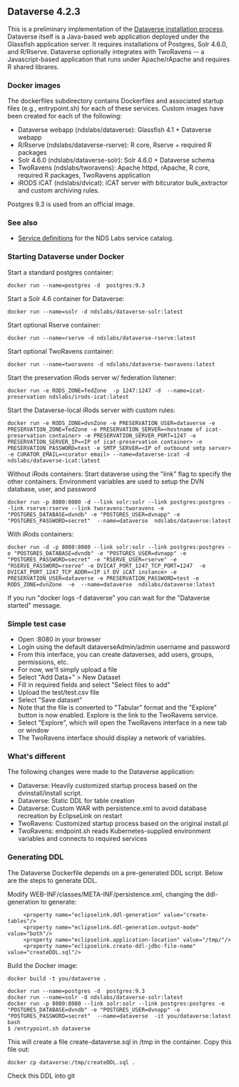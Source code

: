 ## Dataverse 4.2.3

This is a preliminary implementation of the [Dataverse installation process](http://guides.dataverse.org/en/latest/installation/). Dataverse itself is a Java-based web application deployed under the Glassfish application server. It requires installations of Postgres, Solr 4.6.0, and R/Rserve. Dataverse optionally integrates with TwoRavens -- a Javascript-based application that runs under Apache/rApache and requires R shared librares.

### Docker images
The dockerfiles subdirectory contains Dockerfiles and associated startup files (e.g., entrypoint.sh) for each of these services. Custom images have been created for each of the following:

* Dataverse webapp (ndslabs/dataverse): Glassfish 4.1 + Dataverse webapp
* R/Rserve (ndslabs/dataverse-rserve): R core, Rserve + required R packages
* Solr 4.6.0 (ndslabs/dataverse-solr): Solr 4.6.0 + Dataverse schema
* TwoRavens (ndslabs/tworavens): Apache httpd, rApache, R core, required R packages, TwoRavens application
* iRODS iCAT (ndslabs/dvicat): iCAT server with bitcurator bulk_extractor and custom archiving rules.

Postgres 9.3 is used from an official image. 

### See also

* [Service definitions](https://github.com/nds-org/ndslabs-specs/tree/master/dataverse) for the NDS Labs service catalog.



### Starting Dataverse under Docker


Start a standard postgres container:
```
docker run --name=postgres -d  postgres:9.3
```

Start a Solr 4.6 container for Dataverse:
```
docker run --name=solr -d ndslabs/dataverse-solr:latest
```

Start optional Rserve container:
```
docker run --name=rserve -d ndslabs/dataverse-rserve:latest
```

Start optional TwoRavens container:
```
docker run --name=tworavens -d ndslabs/dataverse-tworavens:latest
```

Start the preservation iRods server w/ federation listener:
```
docker run -e RODS_ZONE=fedZone  -p 1247:1247 -d  --name=icat-preservation ndslabs/irods-icat:latest
```

Start the Dataverse-local iRods server with custom rules:
```
docker run -e RODS_ZONE=dvnZone -e PRESERVATION_USER=dataverse -e PRESERVATION_ZONE=fedZone -e PRESERVATION_SERVER=<hostname of icat-preservation container> -e PRESERVATION_SERVER_PORT=1247 -e PRESERVATION_SERVER_IP=<IP of icat-preservation container> -e PRESERVATION_PASSWORD=test -e SMTP_SERVER=<IP of outbound smtp server> -e CURATOR_EMAIL=<curator email> --name=dataverse-icat -d ndslabs/dataverse-icat:latest
```


Without iRods containers: Start dataverse using the "link" flag to specify the other containers. Environment variables are used to setup the DVN database, user, and password
```
docker run -p 8080:8080 -d --link solr:solr --link postgres:postgres --link rserve:rserve --link tworavens:tworavens -e "POSTGRES_DATABASE=dvndb" -e "POSTGRES_USER=dvnapp" -e "POSTGRES_PASSWORD=secret"  --name=dataverse  ndslabs/dataverse:latest
```

With iRods containers:
```
docker run -d -p 8080:8080 --link solr:solr --link postgres:postgres -e "POSTGRES_DATABASE=dvndb" -e "POSTGRES_USER=dvnapp" -e "POSTGRES_PASSWORD=secret" -e "RSERVE_USER=rserve" -e "RSERVE_PASSWORD=rserve" -e DVICAT_PORT_1247_TCP_PORT=1247  -e DVICAT_PORT_1247_TCP_ADDR=<IP if DV iCAT instance> -e PRESERVATION_USER=dataverse -e PRESERVATION_PASSWORD=test -e RODS_ZONE=dvnZone  -e  --name=dataverse  ndslabs/dataverse:latest
```


If you run "docker logs -f dataverse" you can wait for the "Dataverse started" message.


### Simple test case
* Open <host>:8080 in your browser
* Login using the default dataverseAdmin/admin username and password
* From this interface, you can create dataverses, add users, groups, permissions, etc. 
* For now, we'll simply upload a file
* Select "Add Data+" > New Dataset
* Fill in required fields and select "Select files to add"
* Upload the test/test.csv file
* Select "Save dataset"
* Note that the file is converted to "Tabular" format and the "Explore" button is now enabled. Explore is the link to the TwoRavens service.
* Select "Explore", which will open the TwoRavens interface in a new tab or window
* The TwoRavens interface should display a network of variables.


### What's different
The following changes were made to the Dataverse application:
* Dataverse: Heavily customized startup process based on the dvinstall/install script.
* Dataverse: Static DDL for table creation
* Dataverse: Custom WAR with persistence.xml to avoid database recreation by EclipseLink on restart
* TwoRavens: Customized startup process based on the original install.pl
* TwoRavens: endpoint.sh reads Kubernetes-supplied environment variables and connects to required services

### Generating DDL

The Dataverse Dockerfile depends on a pre-generated DDL script.  Below are the steps to generate DDL.

Modify WEB-INF/classes/META-INF/persistence.xml, changing the ddl-generation to generate:
```
     <property name="eclipselink.ddl-generation" value="create-tables"/>
     <property name="eclipselink.ddl-generation.output-mode" value="both"/>
     <property name="eclipselink.application-location" value="/tmp/"/>
     <property name="eclipselink.create-ddl-jdbc-file-name" value="createDDL.sql"/>
```

Build the Docker image:
```
docker build -t you/dataverse .
```


```
docker run --name=postgres -d  postgres:9.3
docker run --name=solr -d ndslabs/dataverse-solr:latest
docker run -p 8080:8080 --link solr:solr --link postgres:postgres -e "POSTGRES_DATABASE=dvndb" -e "POSTGRES_USER=dvnapp" -e "POSTGRES_PASSWORD=secret"  --name=dataverse  -it you/dataverse:latest bash
$ /entrypoint.sh dataverse
```

This will create a file create-dataverse.sql in /tmp in the container.  Copy this file out:
```
docker cp dataverse:/tmp/createDDL.sql .
``` 

Check this DDL into git
